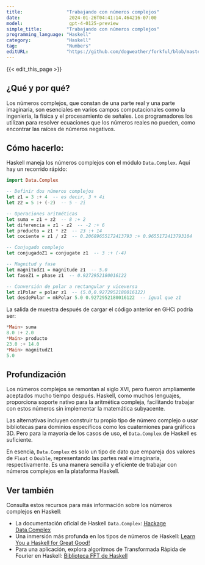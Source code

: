 ```yaml
---
title:                "Trabajando con números complejos"
date:                  2024-01-26T04:41:14.464216-07:00
model:                 gpt-4-0125-preview
simple_title:         "Trabajando con números complejos"
programming_language: "Haskell"
category:             "Haskell"
tag:                  "Numbers"
editURL:              "https://github.com/dogweather/forkful/blob/master/content/es/haskell/working-with-complex-numbers.md"
---
```


{{< edit_this_page >}}

## ¿Qué y por qué?

Los números complejos, que constan de una parte real y una parte imaginaria, son esenciales en varios campos computacionales como la ingeniería, la física y el procesamiento de señales. Los programadores los utilizan para resolver ecuaciones que los números reales no pueden, como encontrar las raíces de números negativos.

## Cómo hacerlo:

Haskell maneja los números complejos con el módulo `Data.Complex`. Aquí hay un recorrido rápido:

```haskell
import Data.Complex

-- Definir dos números complejos
let z1 = 3 :+ 4  -- es decir, 3 + 4i
let z2 = 5 :+ (-2)  -- 5 - 2i

-- Operaciones aritméticas
let suma = z1 + z2  -- 8 :+ 2
let diferencia = z1 - z2  -- -2 :+ 6
let producto = z1 * z2  -- 23 :+ 14
let cociente = z1 / z2  -- 0.20689655172413793 :+ 0.9655172413793104

-- Conjugado complejo
let conjugadoZ1 = conjugate z1  -- 3 :+ (-4)

-- Magnitud y fase
let magnitudZ1 = magnitude z1  -- 5.0
let faseZ1 = phase z1  -- 0.9272952180016122

-- Conversión de polar a rectangular y viceversa
let z1Polar = polar z1  -- (5.0,0.9272952180016122)
let desdePolar = mkPolar 5.0 0.9272952180016122  -- igual que z1
```

La salida de muestra después de cargar el código anterior en GHCi podría ser:

```haskell
*Main> suma
8.0 :+ 2.0
*Main> producto
23.0 :+ 14.0
*Main> magnitudZ1
5.0
```

## Profundización

Los números complejos se remontan al siglo XVI, pero fueron ampliamente aceptados mucho tiempo después. Haskell, como muchos lenguajes, proporciona soporte nativo para la aritmética compleja, facilitando trabajar con estos números sin implementar la matemática subyacente.

Las alternativas incluyen construir tu propio tipo de número complejo o usar bibliotecas para dominios específicos como los cuaterniones para gráficos 3D. Pero para la mayoría de los casos de uso, el `Data.Complex` de Haskell es suficiente.

En esencia, `Data.Complex` es solo un tipo de dato que empareja dos valores de `Float` o `Double`, representando las partes real e imaginaria, respectivamente. Es una manera sencilla y eficiente de trabajar con números complejos en la plataforma Haskell.

## Ver también

Consulta estos recursos para más información sobre los números complejos en Haskell:

- La documentación oficial de Haskell `Data.Complex`: [Hackage Data.Complex](https://hackage.haskell.org/package/base-4.16.1.0/docs/Data-Complex.html)
- Una inmersión más profunda en los tipos de números de Haskell: [Learn You a Haskell for Great Good!](http://learnyouahaskell.com/starting-out#numbers)
- Para una aplicación, explora algoritmos de Transformada Rápida de Fourier en Haskell: [Biblioteca FFT de Haskell](https://hackage.haskell.org/package/fft)
